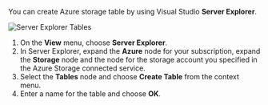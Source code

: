You can create Azure storage table by using Visual Studio **Server Explorer**.

![Server Explorer Tables][Image1]

1. On the **View** menu, choose **Server Explorer**.
2. In Server Explorer, expand the **Azure** node for your subscription, expand the **Storage** node and the node for the storage account you specified in the Azure Storage connected service.
3. Select the **Tables** node and choose **Create Table** from the context menu.
4. Enter a name for the table and choose **OK**.   

[Image1]: https://docstestmedia1.blob.core.windows.net/azure-media/includes/media/vs-storage-getting-started-tables-include/vs-storage-create-tables-in-Server-Explorer.png
